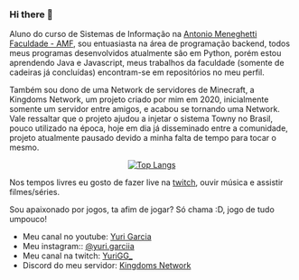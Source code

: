 ### Hi there 👋

Aluno do curso de Sistemas de Informação na [Antonio Meneghetti Faculdade - AMF](https://faculdadeam.edu.br), sou entuasiasta na área de programação backend, todos meus programas desenvolvidos atualmente são em Python, porém estou aprendendo Java e Javascript, meus trabalhos da faculdade (somente de cadeiras já concluídas) encontram-se em repositórios no meu perfil.


Também sou dono de uma Network de servidores de Minecraft, a Kingdoms Network, um projeto criado por mim em 2020, inicialmente somente um servidor entre amigos, e acabou se tornando uma Network. Vale ressaltar que o projeto ajudou a injetar o sistema Towny no Brasil, pouco utilizado na época, hoje em dia já disseminado entre a comunidade, projeto atualmente pausado devido a minha falta de tempo para tocar o mesmo.

<div align="center" >

[![Top Langs](https://github-readme-stats.vercel.app/api/top-langs/?username=owYuriGG&layout=compact&theme=radical&bg_color=30,0d0d0d,191919&title_color=fff&text_color=fff&icon_color=79ff97)](https://github.com/anuraghazra/github-readme-stats)
</div>


Nos tempos livres eu gosto de fazer live na [twitch](https://www.twitch.tv/yurigg_), ouvir música e assistir filmes/séries.

Sou apaixonado por jogos, ta afim de jogar? Só chama :D, jogo de tudo umpouco!

- Meu canal no youtube: [Yuri Garcia](https://www.youtube.com/channel/UC-KchKSV_XH1e3W8OIf6-Bw)
- Meu instagram:: [@yuri.garciia](https://www.instagram.com/yuri.garciia/)
- Meu canal na twitch: [YuriGG_](https://www.twitch.tv/yurigg_)
- Discord do meu servidor: [Kingdoms Network](https://discord.gg/fAWE67cZ9k)
<!--
**owYuriGG/owYuriGG** is a ✨ _special_ ✨ repository because its `README.md` (this file) appears on your GitHub profile.

Here are some ideas to get you started:

- 🔭 I’m currently working on ...
- 🌱 I’m currently learning ...
- 👯 I’m looking to collaborate on ...
- 🤔 I’m looking for help with ...
- 💬 Ask me about ...
- 📫 How to reach me: ...
- 😄 Pronouns: ...
- ⚡ Fun fact: ...
-->
